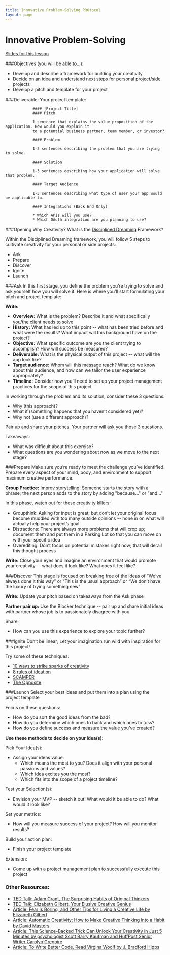 ```yaml
---
title: Innovative Problem-Solving PROtocol
layout: page
---
```

# Innovative Problem-Solving 

[Slides for this lesson](https://docs.google.com/presentation/d/1OXjiySa7pawElUtpQozGMO6DgPQnZO6VO8-aIqaVs28/edit?usp=sharing)

###Objectives (you will be able to…):

* Develop and describe a framework for building your creativity
* Decide on an idea and understand next steps for personal project/side projects
* Develop a pitch and template for your project

###Deliverable:
Your project template:

				#### [Project Title]
				#### Pitch

				1 sentence that explains the value proposition of the application. How would you explain it 
				to a potential business partner, team member, or investor?

				#### Problem

				1-3 sentences describing the problem that you are trying to solve.

				#### Solution

				1-3 sentences describing how your application will solve that problem.

				#### Target Audience

				1-3 sentences describing what type of user your app would be applicable to.

				#### Integrations (Back End Only)

				* Which APIs will you use?
				* Which OAuth integration are you planning to use?

###Opening
Why Creativity? What is the [Disciplined Dreaming](https://www.amazon.com/Disciplined-Dreaming-Proven-Breakthrough-Creativity/dp/1611203074) Framework? 

Within the Disciplined Dreaming framework, you will follow 5 steps to cultivate creativity for your personal or side projects:

* Ask
* Prepare
* Discover
* Ignite
* Launch

###Ask 
In this first stage, you define the problem you’re trying to solve and ask yourself how you will solve it. Here is where you'll start formulating your pitch and project template:

**Write:**
* **Overview:** What is the problem? Describe it and what specifically you/the client needs to solve
* **History:** What has led up to this point -- what has been tried before and what were the results? What impact will this background have on the project?
* **Objective:** What specific outcome are you the client trying to accomplish? How will success be measured?
* **Deliverable:** What is the physical output of this project -- what will the app look like? 
* **Target audience:** Whom will this message reach? What do we know about this audience, and how can we tailor the user experience appropriately?
* **Timeline:** Consider how you’ll need to set up your project management practices for the scope of this project

In working through the problem and its solution, consider these 3 questions:

* Why (this approach)?
* What if (something happens that you haven’t considered yet)?
* Why not (use a different approach)?

Pair up and share your pitches. Your partner will ask you those 3 questions. 

Takeaways: 

* What was difficult about this exercise?
* What questions are you wondering about now as we move to the next stage?

###Prepare
Make sure you’re ready to meet the challenge you’ve identified. Prepare every aspect of your mind, body, and environment to support maximum creative performance.

**Group Practice:** Improv storytelling! Someone starts the story with a phrase; the next person adds to the story by adding "because..." or "and..."

In this phase, watch out for these creativity killers:

* Groupthink: Asking for input is great; but don’t let your original focus become muddled with too many outside opinions -- hone in on what will actually help your project’s goal
* Distractions: There are always more problems that will crop up; document them and put them in a Parking Lot so that you can move on with your specific idea
* Overediting: Don’t focus on potential mistakes right now; that will derail this thought process

**Write:** Close your eyes and imagine an environment that would promote your creativity -- what does it look like? What does it feel like?

###Discover 
This stage is focused on breaking free of the ideas of “We’ve always done it this way” or “This is the usual approach” or “We don’t have the luxury of trying something new”

**Write:** Update your pitch based on takeaways from the Ask phase

**Partner pair up:** Use the Blocker technique -- pair up and share initial ideas with partner whose job is to passionately disagree with you

Share:

* How can you use this experience to explore your topic further?

###Ignite
Don’t be linear; Let your imagination run wild with inspiration for this project! 

Try some of these techniques: 

* [10 ways to strike sparks of creativity](https://github.com/turingschool/professional_skills/blob/master/module_three/ten_ways_to_strike_sparks_of_creativity.md)
* [8 rules of ideation](https://github.com/turingschool/professional_skills/blob/master/module_three/eight_rules_of_ideation.md)
* [SCAMPER](https://github.com/turingschool/professional_skills/blob/master/module_three/scamper.md)
* [The Opposite](https://github.com/turingschool/professional_skills/blob/master/module_three/the_opposite.md)

###Launch
Select your best ideas and put them into a plan using the project template

Focus on these questions:

* How do you sort the good ideas from the bad?
* How do you determine which ones to back and which ones to toss?
* How do you define success and measure the value you’ve created?

**Use these methods to decide on your idea(s):**

Pick Your Idea(s):

* Assign your ideas value:
	* Which means the most to you? Does it align with your personal passions and values?
	* Which idea excites you the most?
	* Which fits into the scope of a project timeline?

Test your Selection(s):

* Envision your MVP -- sketch it out! What would it be able to do? What would it look like?

Set your metrics:

* How will you measure success of your project? How will you monitor results?


Build your action plan:

* Finish your project template

Extension: 

* Come up with a project management plan to successfully execute this project

### Other Resources:
* [TED Talk: Adam Grant, The Surprising Habits of Original Thinkers](https://www.ted.com/talks/adam_grant_the_surprising_habits_of_original_thinkers)
* [TED Talk: Elizabeth Gilbert, Your Elusive Creative Genius](https://www.ted.com/talks/elizabeth_gilbert_on_genius)
* [Article: Fear is Boring, and Other Tips for Living a Creative Life by Elizabeth Gilbert](http://ideas.ted.com/fear-is-boring-and-other-tips-for-living-a-creative-life/)
* [Article: Automatic Creativity: How to Make Creative Thinking into a Habit by David Masters](http://business.tutsplus.com/tutorials/automatic-creativity-how-to-make-creative-thinking-into-a-habit--cms-22181)
* [Article: This Science-Backed Trick Can Unlock Your Creativity in Just 5 Minutes by psychologist Scott Barry Kaufman and HuffPost Senior Writer Carolyn Gregoire](http://www.huffingtonpost.com/entry/science-trick-unlock-creativity_us_56808760e4b0b958f659b218)
* [Article: To Write Better Code, Read Virgina Woolf by J. Bradford Hipps](http://www.nytimes.com/2016/05/22/opinion/sunday/to-write-software-read-novels.html)

